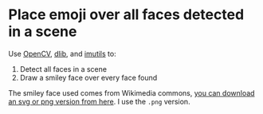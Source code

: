 # Place emoji over all faces detected in a scene

Use [OpenCV](https://opencv.org/), [dlib](http://dlib.net/), and [imutils](https://pypi.org/project/imutils/) to:

1. Detect all faces in a scene
1. Draw a smiley face over every face found

The smiley face used comes from Wikimedia commons, [you can download an svg or png version from here](https://commons.wikimedia.org/wiki/Smiley#/media/File:Emblem-fun.svg). I use the `.png` version. 

